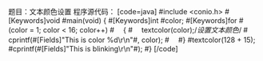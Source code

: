 题目：文本颜色设置
程序源代码：
[code=java]
#include <conio.h>
#[Keywords]void #main(void)
{
	#[Keywords]int #color;
	#[Keywords]for #(color = 1; color < 16; color++)
	#　 {
		#　 textcolor(color);/*设置文本颜色*/
		#　 cprintf(#[Fields]"This is color %d\r\n"#, color);
	#　 #}
	#textcolor(128 + 15);
	#cprintf(#[Fields]"This is blinking\r\n"#);
#}
[/code]